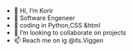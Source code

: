 - 👋 Hi, I’m Korir
- 👀 Software Engeneer
- 🌱 coding in Python,CSS &html
- 💞️ I’m looking to collaborate on projects
- 📫 Reach me on ig @its.Viggen

<!---
ViggenKorir/ViggenKorir is a ✨ special ✨ repository because its `README.md` (this file) appears on your GitHub profile.
You can click the Preview link to take a look at your changes.
--->
